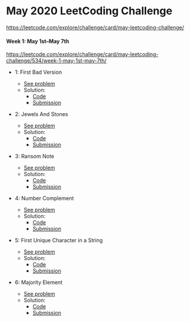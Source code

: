 # May 2020 LeetCoding Challenge

https://leetcode.com/explore/challenge/card/may-leetcoding-challenge/

#### Week 1: May 1st–May 7th
https://leetcode.com/explore/challenge/card/may-leetcoding-challenge/534/week-1-may-1st-may-7th/

* 1: First Bad Version 
    - [See problem](https://leetcode.com/explore/challenge/card/may-leetcoding-challenge/534/week-1-may-1st-may-7th/3316/) 
    - Solution:
        - [Code](Solution_1_Last_Bad_Version.php)
        - [Submission](https://leetcode.com/submissions/detail/333474271/)

* 2: Jewels And Stones 
    - [See problem](https://leetcode.com/explore/challenge/card/may-leetcoding-challenge/534/week-1-may-1st-may-7th/3317/) 
    - Solution:
        - [Code](Solution_2_Jewels_And_Stones.php)
        - [Submission](https://leetcode.com/submissions/detail/333311119/)

* 3: Ransom Note 
    - [See problem](https://leetcode.com/explore/challenge/card/may-leetcoding-challenge/534/week-1-may-1st-may-7th/3318/) 
    - Solution:
        - [Code](Solution_3_Ransom_Note.php)
        - [Submission](https://leetcode.com/submissions/detail/333851149/)

* 4: Number Complement 
     - [See problem](https://leetcode.com/explore/challenge/card/may-leetcoding-challenge/534/week-1-may-1st-may-7th/3319/) 
     - Solution:
         - [Code](Solution_4_Number_Complement.php)
         - [Submission](https://leetcode.com/submissions/detail/337684570/)

* 5: First Unique Character in a String 
    - [See problem](https://leetcode.com/explore/challenge/card/may-leetcoding-challenge/534/week-1-may-1st-may-7th/3320/) 
    - Solution:
        - [Code](Solution_5_First_Unique_Character.php)
        - [Submission](https://leetcode.com/submissions/detail/334753526/)

* 6: Majority Element 
    - [See problem](https://leetcode.com/explore/challenge/card/may-leetcoding-challenge/534/week-1-may-1st-may-7th/3321/) 
    - Solution:
        - [Code](Solution_6_Majority_Element.php)
        - [Submission](https://leetcode.com/submissions/detail/335542453/)
